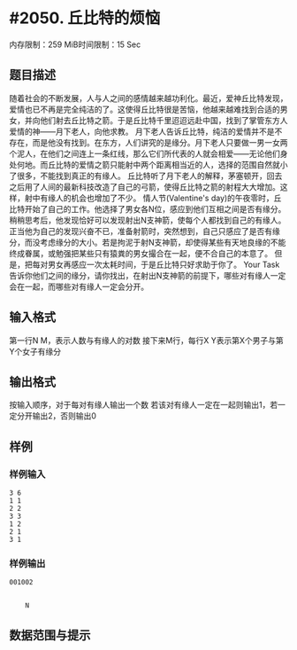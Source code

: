 # #2050. 丘比特的烦恼

内存限制：259 MiB时间限制：15 Sec

## 题目描述

随着社会的不断发展，人与人之间的感情越来越功利化。最近，爱神丘比特发现，爱情也已不再是完全纯洁的了。这使得丘比特很是苦恼，他越来越难找到合适的男女，并向他们射去丘比特之箭。于是丘比特千里迢迢远赴中国，找到了掌管东方人爱情的神——月下老人，向他求教。
月下老人告诉丘比特，纯洁的爱情并不是不存在，而是他没有找到。在东方，人们讲究的是缘分。月下老人只要做一男一女两个泥人，在他们之间连上一条红线，那么它们所代表的人就会相爱——无论他们身处何地。而丘比特的爱情之箭只能射中两个距离相当近的人，选择的范围自然就小了很多，不能找到真正的有缘人。
丘比特听了月下老人的解释，茅塞顿开，回去之后用了人间的最新科技改造了自己的弓箭，使得丘比特之箭的射程大大增加。这样，射中有缘人的机会也增加了不少。
情人节(Valentine's day)的午夜零时，丘比特开始了自己的工作。他选择了男女各N位，感应到他们互相之间是否有缘分。稍稍思考后，他发现恰好可以发现射出N支神箭，使每个人都找到自己的有缘人。
正当他为自己的发现兴奋不已，准备射箭时，突然想到，自己只感应了是否有缘分，而没考虑缘分的大小。若是拘泥于射N支神箭，却使得某些有天地良缘的不能终成眷属，或勉强把某些只有猿粪的男女撮合在一起，便不合自己的本意了。
但是，把每对男女再感应一次太耗时间，于是丘比特只好求助于你了。
Your Task
告诉你他们之间的缘分，请你找出，在射出N支神箭的前提下，哪些对有缘人一定会在一起，而哪些对有缘人一定会分开。

## 输入格式

第一行N M，表示人数与有缘人的对数
接下来M行，每行X Y表示第X个男子与第Y个女子有缘分

## 输出格式

按输入顺序，对于每对有缘人输出一个数
若该对有缘人一定在一起则输出1，若一定分开输出2，否则输出0

## 样例

### 样例输入

    
    3 6
    1 1
    2 2
    3 3
    1 2
    2 1
    3 1
    	
    
    

### 样例输出

    
    001002
    
    
    	N
    

## 数据范围与提示

